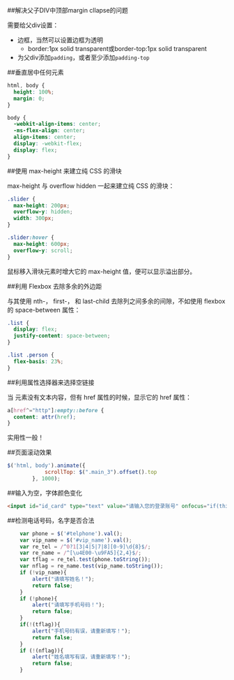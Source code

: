 ##解决父子DIV中顶部margin cllapse的问题

需要给父div设置：

* 边框，当然可以设置边框为透明
   * border:1px solid transparent或border-top:1px solid transparent
* 为父div添加`padding`，或者至少添加`padding-top`

##垂直居中任何元素
```css
html, body {
  height: 100%;
  margin: 0;
}

body {
  -webkit-align-items: center;  
  -ms-flex-align: center;  
  align-items: center;
  display: -webkit-flex;
  display: flex;
}
```

##使用 max-height 来建立纯 CSS 的滑块

max-height 与 overflow hidden 一起来建立纯 CSS 的滑块：
```css
.slider {
  max-height: 200px;
  overflow-y: hidden;
  width: 300px;
}

.slider:hover {
  max-height: 600px;
  overflow-y: scroll;
}
```
鼠标移入滑块元素时增大它的 max-height 值，便可以显示溢出部分。

##利用 Flexbox 去除多余的外边距

与其使用 nth-， first-， 和 last-child 去除列之间多余的间隙，不如使用 flexbox 的 space-between 属性：
```css
.list {
  display: flex;
  justify-content: space-between;
}

.list .person {
  flex-basis: 23%;
}
```

##利用属性选择器来选择空链接

当 <a> 元素没有文本内容，但有 href 属性的时候，显示它的 href 属性：
```css
a[href^="http"]:empty::before {
  content: attr(href);
}
```
实用性一般！

##页面滚动效果

```js
$('html, body').animate({
            scrollTop: $(".main_3").offset().top
        }, 1000);
```

##输入为空，字体颜色变化

```html
<input id="id_card" type="text" value="请输入您的登录账号" onfocus="if(this.value=='请输入您的登录账号'){this.value=''};this.style.color='black';" onblur="if(this.value==''||this.value=='请输入您的登录账号'){this.value='请输入您的登录账号';this.style.color='#D9D9D9';}">
```

##检测电话号码，名字是否合法

```js
	var phone = $('#telphone').val();
    var vip_name = $('#vip_name').val();
    var re_tel = /^0?1[3|4|5|7|8][0-9]\d{8}$/;
    var re_name = /^[\u4E00-\u9FA5]{2,4}$/;
    var tflag = re_tel.test(phone.toString());
    var nflag = re_name.test(vip_name.toString());
    if (!vip_name){
        alert("请填写姓名！");
        return false;
    }
    if (!phone){
        alert("请填写手机号码！");
        return false;
    }
    if(!(tflag)){
        alert("手机号码有误，请重新填写！");
        return false;
    }
    if (!(nflag)){
        alert("姓名填写有误，请重新填写！");
        return false;
    }
```





